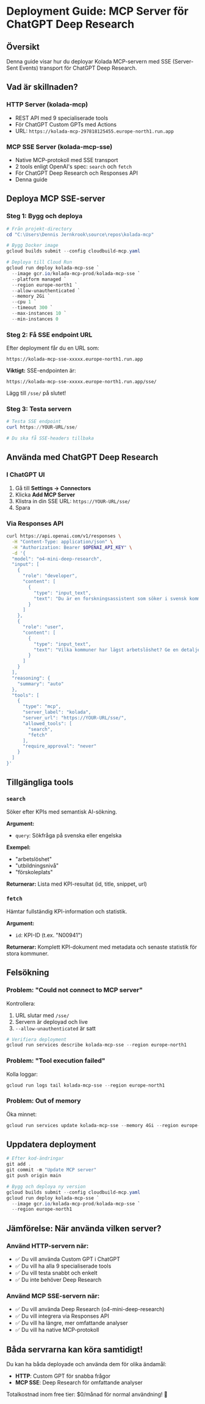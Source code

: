 # Deployment Guide: MCP Server för ChatGPT Deep Research

## Översikt
Denna guide visar hur du deployar Kolada MCP-servern med SSE (Server-Sent Events) transport för ChatGPT Deep Research.

## Vad är skillnaden?

### HTTP Server (kolada-mcp)
- REST API med 9 specialiserade tools
- För ChatGPT Custom GPTs med Actions
- URL: `https://kolada-mcp-297818125455.europe-north1.run.app`

### MCP SSE Server (kolada-mcp-sse)  
- Native MCP-protokoll med SSE transport
- 2 tools enligt OpenAI's spec: `search` och `fetch`
- För ChatGPT Deep Research och Responses API
- Denna guide

## Deploya MCP SSE-server

### Steg 1: Bygg och deploya

```powershell
# Från projekt-directory
cd "C:\Users\Dennis Jernkrook\source\repos\kolada-mcp"

# Bygg Docker image
gcloud builds submit --config cloudbuild-mcp.yaml

# Deploya till Cloud Run
gcloud run deploy kolada-mcp-sse `
  --image gcr.io/kolada-mcp-prod/kolada-mcp-sse `
  --platform managed `
  --region europe-north1 `
  --allow-unauthenticated `
  --memory 2Gi `
  --cpu 1 `
  --timeout 300 `
  --max-instances 10 `
  --min-instances 0
```

### Steg 2: Få SSE endpoint URL

Efter deployment får du en URL som:
```
https://kolada-mcp-sse-xxxxx.europe-north1.run.app
```

**Viktigt:** SSE-endpointen är:
```
https://kolada-mcp-sse-xxxxx.europe-north1.run.app/sse/
```

Lägg till `/sse/` på slutet!

### Steg 3: Testa servern

```powershell
# Testa SSE endpoint
curl https://YOUR-URL/sse/

# Du ska få SSE-headers tillbaka
```

## Använda med ChatGPT Deep Research

### I ChatGPT UI

1. Gå till **Settings → Connectors**
2. Klicka **Add MCP Server**
3. Klistra in din SSE URL: `https://YOUR-URL/sse/`
4. Spara

### Via Responses API

```bash
curl https://api.openai.com/v1/responses \
  -H "Content-Type: application/json" \
  -H "Authorization: Bearer $OPENAI_API_KEY" \
  -d '{
  "model": "o4-mini-deep-research",
  "input": [
    {
      "role": "developer",
      "content": [
        {
          "type": "input_text",
          "text": "Du är en forskningsassistent som söker i svensk kommundata från Kolada."
        }
      ]
    },
    {
      "role": "user",
      "content": [
        {
          "type": "input_text",
          "text": "Vilka kommuner har lägst arbetslöshet? Ge en detaljerad analys."
        }
      ]
    }
  ],
  "reasoning": {
    "summary": "auto"
  },
  "tools": [
    {
      "type": "mcp",
      "server_label": "kolada",
      "server_url": "https://YOUR-URL/sse/",
      "allowed_tools": [
        "search",
        "fetch"
      ],
      "require_approval": "never"
    }
  ]
}'
```

## Tillgängliga tools

### `search`
Söker efter KPIs med semantisk AI-sökning.

**Argument:**
- `query`: Sökfråga på svenska eller engelska

**Exempel:**
- "arbetslöshet"
- "utbildningsnivå"
- "förskoleplats"

**Returnerar:**
Lista med KPI-resultat (id, title, snippet, url)

### `fetch`
Hämtar fullständig KPI-information och statistik.

**Argument:**
- `id`: KPI-ID (t.ex. "N00941")

**Returnerar:**
Komplett KPI-dokument med metadata och senaste statistik för stora kommuner.

## Felsökning

### Problem: "Could not connect to MCP server"

Kontrollera:
1. URL slutar med `/sse/`
2. Servern är deployad och live
3. `--allow-unauthenticated` är satt

```powershell
# Verifiera deployment
gcloud run services describe kolada-mcp-sse --region europe-north1
```

### Problem: "Tool execution failed"

Kolla loggar:
```powershell
gcloud run logs tail kolada-mcp-sse --region europe-north1
```

### Problem: Out of memory

Öka minnet:
```powershell
gcloud run services update kolada-mcp-sse --memory 4Gi --region europe-north1
```

## Uppdatera deployment

```powershell
# Efter kod-ändringar
git add .
git commit -m "Update MCP server"
git push origin main

# Bygg och deploya ny version
gcloud builds submit --config cloudbuild-mcp.yaml
gcloud run deploy kolada-mcp-sse `
  --image gcr.io/kolada-mcp-prod/kolada-mcp-sse `
  --region europe-north1
```

## Jämförelse: När använda vilken server?

### Använd HTTP-servern när:
- ✅ Du vill använda Custom GPT i ChatGPT
- ✅ Du vill ha alla 9 specialiserade tools
- ✅ Du vill testa snabbt och enkelt
- ✅ Du inte behöver Deep Research

### Använd MCP SSE-servern när:
- ✅ Du vill använda Deep Research (o4-mini-deep-research)
- ✅ Du vill integrera via Responses API
- ✅ Du vill ha längre, mer omfattande analyser
- ✅ Du vill ha native MCP-protokoll

## Båda servrarna kan köra samtidigt!

Du kan ha båda deployade och använda dem för olika ändamål:
- **HTTP**: Custom GPT för snabba frågor
- **MCP SSE**: Deep Research för omfattande analyser

Totalkostnad inom free tier: $0/månad för normal användning! 🎉
